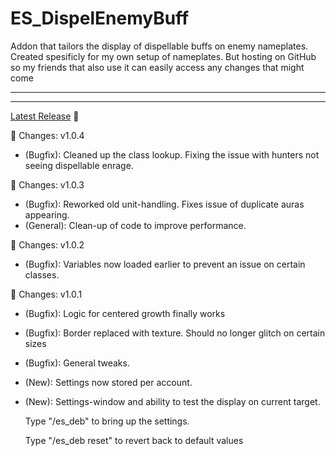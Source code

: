 # ES_DispelEnemyBuff

Addon that tailors the display of dispellable buffs on enemy nameplates.
Created spesificly for my own setup of nameplates. But hosting on GitHub so my friends that also use it can easily access any changes that might come

---
---
[Latest Release](/../../releases/latest) :file_folder:

:memo: Changes: v1.0.4
- (Bugfix): Cleaned up the class lookup. Fixing the issue with hunters not seeing dispellable enrage.

:memo: Changes: v1.0.3
- (Bugfix): Reworked old unit-handling. Fixes issue of duplicate auras appearing.
- (General): Clean-up of code to improve performance.

:memo: Changes: v1.0.2
- (Bugfix): Variables now loaded earlier to prevent an issue on certain classes.

:memo: Changes: v1.0.1
- (Bugfix): Logic for centered growth finally works
- (Bugfix): Border replaced with texture. Should no longer glitch on certain sizes
- (Bugfix): General tweaks.
- (New): Settings now stored per account.
- (New): Settings-window and ability to test the display on current target.

  Type "/es_deb" to bring up the settings.
  
  Type "/es_deb reset" to revert back to default values
